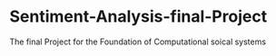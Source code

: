 # Sentiment-Analysis-final-Project

The final Project for the Foundation of Computational soical systems
